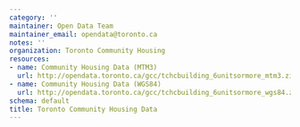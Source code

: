```yaml
---
category: ''
maintainer: Open Data Team
maintainer_email: opendata@toronto.ca
notes: ''
organization: Toronto Community Housing
resources:
- name: Community Housing Data (MTM3)
  url: http://opendata.toronto.ca/gcc/tchcbuilding_6unitsormore_mtm3.zip
- name: Community Housing Data (WGS84)
  url: http://opendata.toronto.ca/gcc/tchcbuilding_6unitsormore_wgs84.zip
schema: default
title: Toronto Community Housing Data
---
```

